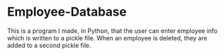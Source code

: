 # Employee-Database
This is a program I made, in Python, that the user can enter employee info which is written to a pickle file. When an employee is deleted, they are added to a second pickle file.
